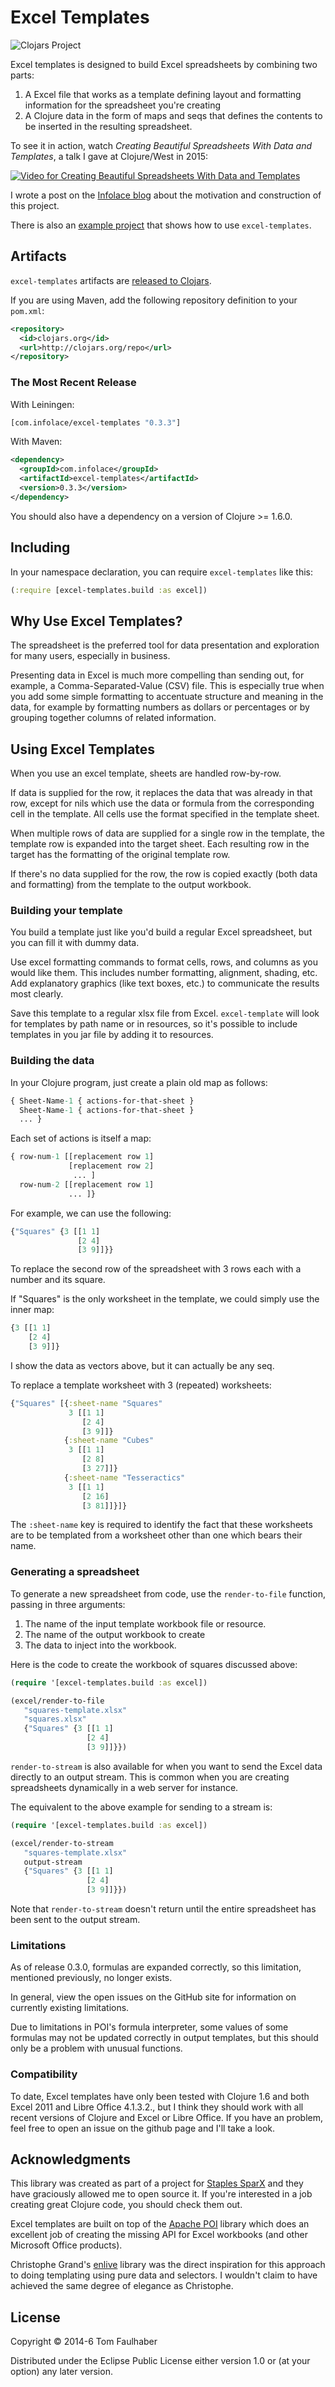 # Excel Templates

![Clojars Project](http://clojars.org/com.infolace/excel-templates/latest-version.svg)

Excel templates is designed to build Excel spreadsheets by combining two parts:

1. A Excel file that works as a template defining layout and formatting information for the spreadsheet you're creating
2. A Clojure data in the form of maps and seqs that defines the contents to be inserted in the resulting spreadsheet.

To see it in action, watch _Creating Beautiful Spreadsheets With Data and Templates_, a talk I gave at Clojure/West in 2015:

[![Video for Creating Beautiful Spreadsheets With Data and Templates](http://img.youtube.com/vi/qnJs79W0BDo/0.jpg)](http://www.youtube.com/watch?v=qnJs79W0BDo)

I wrote a post on the [Infolace blog](http://www.infolace.com/blog/2015/02/10/generating-beautiful-excel-reports-with-templates/) about the motivation and construction of this project.

There is also an [example project](https://github.com/tomfaulhaber/excel-templates-example) that shows how to use `excel-templates`.

## Artifacts

`excel-templates` artifacts are [released to Clojars](https://clojars.org/com.infolace/excel-templates).

If you are using Maven, add the following repository definition to your `pom.xml`:

``` xml
<repository>
  <id>clojars.org</id>
  <url>http://clojars.org/repo</url>
</repository>
```

### The Most Recent Release

With Leiningen:

``` clj
[com.infolace/excel-templates "0.3.3"]
```

With Maven:

``` xml
<dependency>
  <groupId>com.infolace</groupId>
  <artifactId>excel-templates</artifactId>
  <version>0.3.3</version>
</dependency>
```

You should also have a dependency on a version of Clojure >= 1.6.0.

## Including

In your namespace declaration, you can require `excel-templates` like this:

``` clj
(:require [excel-templates.build :as excel])
```

## Why Use Excel Templates?

The spreadsheet is the preferred tool for data presentation and exploration for many users, especially in business.

Presenting data in Excel is much more compelling than sending out, for example, a Comma-Separated-Value (CSV) file. This is especially true when you add some simple formatting to accentuate structure and meaning in the data, for example by formatting numbers as dollars or percentages or by grouping together columns of related information.

## Using Excel Templates

When you use an excel template, sheets are handled row-by-row.

If data is supplied for the row, it replaces the data that was already in that row, except for nils which use the data or formula from the corresponding cell in the template. All cells use the format specified in the template sheet.

When multiple rows of data are supplied for a single row in the template, the template row is expanded into the target sheet. Each resulting row in the target has the formatting of the original template row.

If there's no data supplied for the row, the row is copied exactly (both data and formatting) from the template to the output workbook.

### Building your template

You build a template just like you'd build a regular Excel spreadsheet, but you can fill it with dummy data.

Use excel formatting commands to format cells, rows, and columns as you would like them. This includes number formatting, alignment, shading, etc. Add explanatory graphics (like text boxes, etc.) to communicate the results most clearly.

Save this template to a regular xlsx file from Excel. `excel-template` will look for templates by path name or in resources, so it's possible to include templates in you jar file by adding it to resources.

### Building the data

In your Clojure program, just create a plain old map as follows:

```clojure
{ Sheet-Name-1 { actions-for-that-sheet }
  Sheet-Name-1 { actions-for-that-sheet }
  ... }
```

Each set of actions is itself a map:

```clojure
{ row-num-1 [[replacement row 1]
             [replacement row 2]
              ... ]
  row-num-2 [[replacement row 1]
             ... ]}
```

For example, we can use the following:

```clojure
{"Squares" {3 [[1 1]
               [2 4]
               [3 9]]}}
```

To replace the second row of the spreadsheet with 3 rows each with a number and its square.

If "Squares" is the only worksheet in the template, we could simply
use the inner map:

```clojure
{3 [[1 1]
    [2 4]
    [3 9]]}
```

I show the data as vectors above, but it can actually be any seq.

To replace a template worksheet with 3 (repeated) worksheets:

```clojure
{"Squares" [{:sheet-name "Squares"
             3 [[1 1]
                [2 4]
                [3 9]]}
            {:sheet-name "Cubes"
             3 [[1 1]
                [2 8]
                [3 27]]}
            {:sheet-name "Tesseractics"
             3 [[1 1]
                [2 16]
                [3 81]]}]}
```

The `:sheet-name` key is required to identify the fact that these worksheets are to be templated from a
worksheet other than one which bears their name.

### Generating a spreadsheet

To generate a new spreadsheet from code, use the `render-to-file` function, passing in three arguments:

1. The name of the input template workbook file or resource.
2. The name of the output workbook to create
3. The data to inject into the workbook.

Here is the code to create the workbook of squares discussed above:

```clojure
(require '[excel-templates.build :as excel])

(excel/render-to-file
   "squares-template.xlsx"
   "squares.xlsx"
   {"Squares" {3 [[1 1]
                 [2 4]
                 [3 9]]}})
```

`render-to-stream` is also available for when you want to send the Excel data directly to an output stream. This is common when you are creating spreadsheets dynamically in a web server for instance.

The equivalent to the above example for sending to a stream is:

```clojure
(require '[excel-templates.build :as excel])

(excel/render-to-stream
   "squares-template.xlsx"
   output-stream
   {"Squares" {3 [[1 1]
                 [2 4]
                 [3 9]]}})
```

Note that `render-to-stream` doesn't return until the entire spreadsheet has been sent to the output stream.

### Limitations

As of release 0.3.0, formulas are expanded correctly, so this limitation, mentioned previously, no longer exists.

In general, view the open issues on the GitHub site for information on currently existing limitations.

Due to limitations in POI's formula interpreter, some values of some formulas may not be updated correctly in output templates, but this should only be a problem with unusual functions.

### Compatibility

To date, Excel templates have only been tested with Clojure 1.6 and both Excel 2011 and Libre Office 4.1.3.2., but I think they should work with all recent versions of Clojure and Excel or Libre Office. If you have an problem, feel free to open an issue on the github page and I'll take a look.

## Acknowledgments

This library was created as part of a project for [Staples SparX][sparx] and they have graciously allowed me to open source it. If you're interested in a job creating great Clojure code, you should check them out.

Excel templates are built on top of the [Apache POI][poi] library which does an excellent job of creating the missing API for Excel workbooks (and other Microsoft Office products).

Christophe Grand's [enlive][enlive] library was the direct inspiration for this approach to doing templating using pure data and selectors. I wouldn't claim to have achieved the same degree of elegance as Christophe.

[sparx]: http://www.staples-sparx.com
[poi]: http://poi.apache.org
[enlive]: https://github.com/cgrand/enlive

## License

Copyright © 2014-6 Tom Faulhaber

Distributed under the Eclipse Public License either version 1.0 or (at
your option) any later version.
